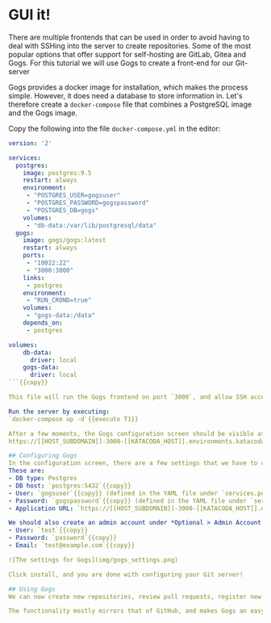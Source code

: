 # GUI it!
There are multiple frontends that can be used in order to avoid having to deal with SSHing into the server to create repositories. Some of the most popular options that offer support for self-hosting are GitLab, Gitea and Gogs. For this tutorial we will use Gogs to create a front-end for our Git-server

Gogs provides a docker image for installation, which makes the process simple. However, it does need a database to store information in. Let's therefore create a `docker-compose` file that combines a PostgreSQL image and the Gogs image.

Copy the following into the file `docker-compose.yml` in the editor:

```yml
version: '2'

services:
  postgres:
    image: postgres:9.5
    restart: always
    environment:
     - "POSTGRES_USER=gogsuser"
     - "POSTGRES_PASSWORD=gogspassword"
     - "POSTGRES_DB=gogs"
    volumes:
     - "db-data:/var/lib/postgresql/data"
  gogs:
    image: gogs/gogs:latest
    restart: always
    ports:
     - "10022:22"
     - "3000:3000"
    links:
     - postgres
    environment:
     - "RUN_CROND=true"
    volumes:
     - "gogs-data:/data"
    depends_on:
     - postgres

volumes:
    db-data:
      driver: local
    gogs-data:
      driver: local
```{{copy}}

This file will run the Gogs frontend on port `3000`, and allow SSH access through port `10022`. 

Run the server by executing:
`docker-compose up -d`{{execute T1}}

After a few moments, the Gogs configuration screen should be visible at
https://[[HOST_SUBDOMAIN]]-3000-[[KATACODA_HOST]].environments.katacoda.com

## Configuring Gogs
In the configuration screen, there are a few settings that we have to change. 
These are:
- DB type: Postgres
- DB host: `postgres:5432`{{copy}} 
- User: `gogsuser`{{copy}} (defined in the YAML file under `services.postgres.environment`)
- Password: `gogspassword`{{copy}} (defined in the YAML file under `services.postgres.environment`)
- Application URL: `https://[[HOST_SUBDOMAIN]]-3000-[[KATACODA_HOST]].environments.katacoda.com`{{copy}}

We should also create an admin account under *Optional > Admin Account Settings*:
- User: `test`{{copy}}
- Password: `password`{{copy}}
- Email: `test@example.com`{{copy}}

![The settings for Gogs](img/gogs_settings.png)

Click install, and you are done with configuring your Git server!

## Using Gogs
We can now create new repositories, review pull requests, register new users and use Gogs the same way that we would use GitHub. Cloning through HTTPS works as per usual, and cloning through SSH is also possible by adding your public RSA key and using SSH to the port 10022, as defined in `docker-compose.yml`. 

The functionality mostly mirrors that of GitHub, and makes Gogs an easy self-hosted replacement. You're ready to break free of GitHub's hosting now, and embrace the true power of open source software!